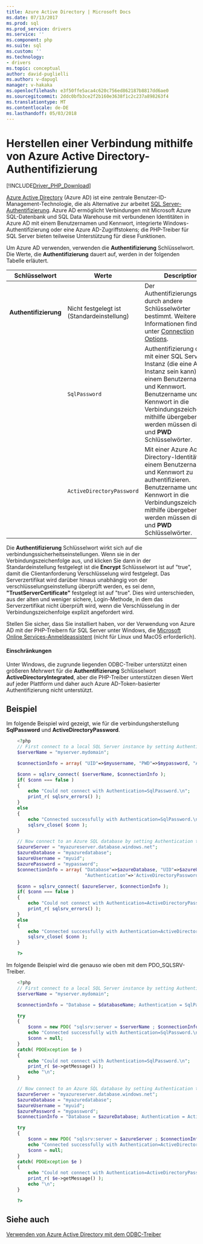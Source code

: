 ```yaml
---
title: Azure Active Directory | Microsoft Docs
ms.date: 07/13/2017
ms.prod: sql
ms.prod_service: drivers
ms.service: ''
ms.component: php
ms.suite: sql
ms.custom: ''
ms.technology:
- drivers
ms.topic: conceptual
author: david-puglielli
ms.author: v-dapugl
manager: v-hakaka
ms.openlocfilehash: e3f50ffe5aca4c620c756ed862187b8817dd6ae0
ms.sourcegitcommit: 2ddc0bfb3ce2f2b160e3638f1c2c237a898263f4
ms.translationtype: MT
ms.contentlocale: de-DE
ms.lasthandoff: 05/03/2018
---
```

# <a name="connect-using-azure-active-directory-authentication"></a>Herstellen einer Verbindung mithilfe von Azure Active Directory-Authentifizierung
[!INCLUDE[Driver_PHP_Download](../../includes/driver_php_download.md)]

[Azure Active Directory](https://docs.microsoft.com/en-us/azure/active-directory/active-directory-whatis) (Azure AD) ist eine zentrale Benutzer-ID-Management-Technologie, die als Alternative zur arbeitet [SQL Server-Authentifizierung](../../connect/php/how-to-connect-using-sql-server-authentication.md). Azure AD ermöglicht Verbindungen mit Microsoft Azure SQL-Datenbank und SQL Data Warehouse mit verbundenen Identitäten in Azure AD mit einem Benutzernamen und Kennwort, integrierte Windows-Authentifizierung oder eine Azure AD-Zugriffstokens; die PHP-Treiber für SQL Server bieten teilweise Unterstützung für diese Funktionen.

Um Azure AD verwenden, verwenden die **Authentifizierung** Schlüsselwort. Die Werte, die **Authentifizierung** dauert auf, werden in der folgenden Tabelle erläutert.

|Schlüsselwort|Werte|Description|
|-|-|-|
|**Authentifizierung**|Nicht festgelegt ist (Standardeinstellung)|Der Authentifizierungsmodus durch andere Schlüsselwörter bestimmt. Weitere Informationen finden Sie unter [Connection Options](../../connect/php/connection-options.md). |
||`SqlPassword`|Authentifizierung direkt mit einer SQL Server-Instanz (die eine Azure-Instanz sein kann) mit einem Benutzernamen und Kennwort. Benutzername und Kennwort in die Verbindungszeichenfolge mithilfe übergeben werden müssen die **UID** und **PWD** Schlüsselwörter. |
||`ActiveDirectoryPassword`|Mit einer Azure Active Directory-Identität mit einem Benutzernamen und Kennwort zu authentifizieren. Benutzername und Kennwort in die Verbindungszeichenfolge mithilfe übergeben werden müssen die **UID** und **PWD** Schlüsselwörter. |

Die **Authentifizierung** Schlüsselwort wirkt sich auf die verbindungssicherheitseinstellungen. Wenn sie in der Verbindungszeichenfolge aus, und klicken Sie dann in der Standardeinstellung festgelegt ist die **Encrypt** Schlüsselwort ist auf "true", damit die Clientanforderung Verschlüsselung wird festgelegt. Das Serverzertifikat wird darüber hinaus unabhängig von der verschlüsselungseinstellung überprüft werden, es sei denn, **"TrustServerCertificate"** festgelegt ist auf "true". Dies wird unterschieden, aus der alten und weniger sichere, Login-Methode, in dem das Serverzertifikat nicht überprüft wird, wenn die Verschlüsselung in der Verbindungszeichenfolge explizit angefordert wird.

Stellen Sie sicher, dass Sie installiert haben, vor der Verwendung von Azure AD mit der PHP-Treibern für SQL Server unter Windows, die [Microsoft Online Services-Anmeldeassistent](https://www.microsoft.com/download/details.aspx?id=41950) (nicht für Linux und MacOS erforderlich).

#### <a name="limitations"></a>Einschränkungen

Unter Windows, die zugrunde liegenden ODBC-Treiber unterstützt einen größeren Mehrwert für die **Authentifizierung** Schlüsselwort **ActiveDirectoryIntegrated**, aber die PHP-Treiber unterstützen diesen Wert auf jeder Plattform und daher auch Azure AD-Token-basierter Authentifizierung nicht unterstützt.

## <a name="example"></a>Beispiel

Im folgende Beispiel wird gezeigt, wie für die verbindungsherstellung **SqlPassword** und **ActiveDirectoryPassword**.

```php
    <?php
    // First connect to a local SQL Server instance by setting Authentication to SqlPassword
    $serverName = "myserver.mydomain";

    $connectionInfo = array( "UID"=>$myusername, "PWD"=>$mypassword, "Authentication"=>'SqlPassword' );

    $conn = sqlsrv_connect( $serverName, $connectionInfo );
    if( $conn === false )
    {
        echo "Could not connect with Authentication=SqlPassword.\n";
        print_r( sqlsrv_errors() );
    }
    else
    {
        echo "Connected successfully with Authentication=SqlPassword.\n";
        sqlsrv_close( $conn );
    }

    // Now connect to an Azure SQL database by setting Authentication to ActiveDirectoryPassword
    $azureServer = "myazureserver.database.windows.net";
    $azureDatabase = "myazuredatabase";
    $azureUsername = "myuid";
    $azurePassword = "mypassword";
    $connectionInfo = array( "Database"=>$azureDatabase, "UID"=>$azureUsername, "PWD"=>$azurePassword,
                             "Authentication"=>'ActiveDirectoryPassword' );

    $conn = sqlsrv_connect( $azureServer, $connectionInfo );
    if( $conn === false )
    {
        echo "Could not connect with Authentication=ActiveDirectoryPassword.\n";
        print_r( sqlsrv_errors() );
    }
    else
    {
        echo "Connected successfully with Authentication=ActiveDirectoryPassword.\n";
        sqlsrv_close( $conn );
    }

    ?>
```

Im folgende Beispiel wird die genauso wie oben mit dem PDO_SQLSRV-Treiber.

```php
    <?php
    // First connect to a local SQL Server instance by setting Authentication to SqlPassword
    $serverName = "myserver.mydomain";

    $connectionInfo = "Database = $databaseName; Authentication = SqlPassword;";

    try
    {
        $conn = new PDO( "sqlsrv:server = $serverName ; $connectionInfo", $myusername, $mypassword );
        echo "Connected successfully with Authentication=SqlPassword.\n";
        $conn = null;
    }
    catch( PDOException $e )
    {
        echo "Could not connect with Authentication=SqlPassword.\n";
        print_r( $e->getMessage() );
        echo "\n";
    }

    // Now connect to an Azure SQL database by setting Authentication to ActiveDirectoryPassword
    $azureServer = "myazureserver.database.windows.net";
    $azureDatabase = "myazuredatabase";
    $azureUsername = "myuid";
    $azurePassword = "mypassword";
    $connectionInfo = "Database = $azureDatabase; Authentication = ActiveDirectoryPassword;";

    try
    {
        $conn = new PDO( "sqlsrv:server = $azureServer ; $connectionInfo", $azureUsername, $azurePassword );
        echo "Connected successfully with Authentication=ActiveDirectoryPassword.\n";
        $conn = null;
    }
    catch( PDOException $e )
    {
        echo "Could not connect with Authentication=ActiveDirectoryPassword.\n";
        print_r( $e->getMessage() );
        echo "\n";
    }

    ?>
```
## <a name="see-also"></a>Siehe auch  
[Verwenden von Azure Active Directory mit dem ODBC-Treiber](https://docs.microsoft.com/en-us/sql/connect/odbc/using-azure-active-directory)

